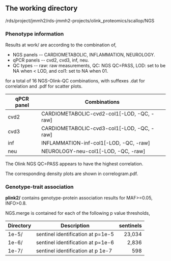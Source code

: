 ## The working directory

/rds/project/jmmh2/rds-jmmh2-projects/olink_proteomics/scallop/NGS 

### Phenotype information

Results at work/ are according to the combination of,

* NGS panels -- CARDIOMETABOLIC, INFLAMMATION, NEUROLOGY.
* qPCR panels -- cvd2, cvd3, inf, neu.
* QC types -- raw: raw measurements, QC: NGS QC=PASS, LOD: set to be NA when < LOD, and col1: set to NA when 01.

for a total of 16 NGS-Olink-QC combinations, with suffexes .dat for correlation and .pdf for scatter plots.

qPCR panel | Combinations
--------|----------------
cvd2 | CARDIOMETABOLIC-cvd2-col1[-LOD, -QC, -raw]
cvd3 | CARDIOMETABOLIC-cvd3-col1[-LOD, -QC, -raw]
inf | INFLAMMATION-inf-col1[-LOD, -QC, -raw]
neu | NEUROLOGY-neu-col1[-LOD, -QC, -raw]

The Olink NGS QC=PASS appears to have the highest correlation.

The corresponding density plots are shown in correlogram.pdf. 

### Genotype-trait association

**plink2/** contains genotype-protein association results for MAF>=0.05, INFO>0.8.

NGS.merge is contained for each of the following p value thresholds,

Directory | Description | sentinels
----------|-------------|---------:
1e-5/ | sentinel identification at p=1e-5 | 23,034
1e-6/ | sentinel identification at p=1e-6 |  2,836
1e-7/ | sentinel identification at p 1e-7 |    598
